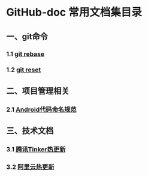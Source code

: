# GitHub-doc 常用文档集目录
## 一、git命令
### 1.1 [git rebase](https://github.com/tianyalu/github-doc/tree/master/git_command/git_rebase/README.md)
### 1.2 [git reset](https://github.com/tianyalu/github-doc/tree/master/git_command/git_reset.md)


## 二、项目管理相关
### 2.1 [Android代码命名规范](https://github.com/tianyalu/github-doc/blob/master/project_manager/android_code_standards/README.md)  

## 三、技术文档
### 3.1 [腾讯Tinker热更新](https://github.com/tianyalu/BuglyDemo)  
### 3.2 [阿里云热更新](https://github.com/tianyalu/HotfixSophixDemo)  

